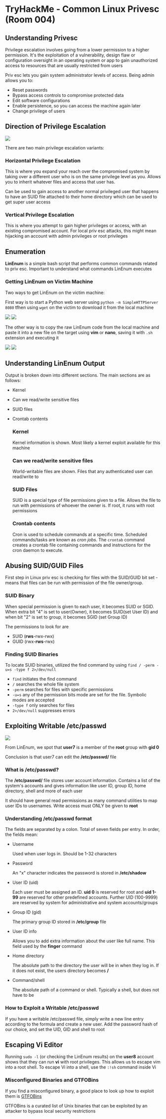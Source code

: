 #  TryHackMe - Common Linux Privesc (Room 004)

## Understanding Privesc

Privilege escalation involves going from a lower permission to a higher permission. It's the exploitation of a vulnerability, design flaw or configuration oversight in an operating system or app to gain unauthorized access to resources that are usually restricted from users

Priv esc lets you gain system administrator levels of access. Being admin allows you to:

* Reset passwords
* Bypass access controls to compromise protected data
* Edit software configurations
* Enable persistence, so you can access the machine again later
* Change privilege of users

## Direction of Privilege Escalation

![](/Common%20Linux%20Privesc/images/typesofprivesc.png)

There are two main privilege escalation variants:

### Horizontal Privilege Escalation

This is where you expand your reach over the compromised system by taking over a different user who is on the same privilege level as you. Allows you to inherit whatever files and access that user has. 

Can be used to gain access to another normal privileged user that happens to have an SUID file attached to their home directory which can be used to get super user access

### Vertical Privilege Escalation

This is where you attempt to gain higher privileges or access, with an existing compromised account. For local priv esc attacks, this might mean hijacking an account with admin privileges or root privileges

## Enumeration

__LinEnum__ is a simple bash script that performs common commands related to priv esc. Important to understand what commands LinEnum executes

### Getting LinEnum on Victim Machine

Two ways to get LinEnum on the victim machine:

First way is to start a Python web server using `python -m SimpleHTTPServer 8080` tfhen using `wget` on the victim to download it from the local machine

![](/Common%20Linux%20Privesc/images/linenum_hosted.png)
![](/Common%20Linux%20Privesc/images/linenum_download.png)

The other way is to copy the raw LinEnum code from the local machine and paste it into a new file on the target using __vim__ or __nano__, saving it with `.sh` extension and executing it

![](/Common%20Linux%20Privesc/images/linenum_writingfile.png)
![](/Common%20Linux%20Privesc/images/linenum_chmod.png)

## Understanding LinEnum Output

Output is broken down into different sections. The main sections are as follows:

* Kernel
* Can we read/write sensitive files
* SUID files
* Crontab contents

	### Kernel

	Kernel information is shown. Most likely a kernel exploit available for this machine

	### Can we read/write sensitive files

	World-writable files are shown. Files that any authenticated user can read/write to

	### SUID Files

	SUID is a special type of file permissions given to a file. Allows the file to run with permissions of whoever the owner is. If root, it runs with root permissions

	### Crontab contents

	Cron is used to schedule commands at a specific time. Scheduled commands/tasks are known as *cron jobs*. The `crontab` command creates a crontab file containing commands and instructions for the cron daemon to execute. 

## Abusing SUID/GUID Files

First step in Linux priv esc is checking for files with the SUID/GUID bit set - means that files can be run with permission of the file owner/group.

### SUID Binary

When special permission is given to each user, it becomes SUID or SGID. When extra bit "4" is set to user(Owner), it becomes SUID(set User ID) and when bit "2" is set to group, it becomes SGID (set Group ID)

The permissions to look for are

* SUID (__rws__-rwx-rwx)
* GUID (rwx-__rws__-rwx)

### Finding SUID Binaries

To locate SUID binaries, utilized the find command by using `find / -perm -u=s -type f 2>/dev/null` 

* `find` initiates the find command
* `/` searches the whole file system
* `-perm` searches for files with specific permissions
* `-u=s` any of the permission bits mode are set for the file. Symbolic modes are accepted
* `-type f` only searches for files
* `2>/dev/null` suppresses errors

## Exploiting Writable /etc/passwd

![](/Common%20Linux%20Privesc/images/grep_root.png)

From LinEnum, we spot that __user7__ is a member of the __root__ group with __gid 0__

Conclusion is that user7 can edit the __/etc/passwd/__ file

### What is /etc/passwd?

The __/etc/passwd/__ file stores user account information. Contains a list of the system's accounts and gives information like user ID, group ID, home directory, shell and more of each user

It should have general read permissions as many command utilities to map user IDs to usernames. Write access must ONLY be given to __root__

### Understanding /etc/passwd format

The fields are separated by a colon. Total of seven fields per entry. In order, the fields mean:

* Username

	Used when user logs in. Should be 1-32 characters

* Password
	
	An "x" character indicates the password is stored in __/etc/shadow__

* User ID (uid)

	Each user must be assigned an ID. __uid 0__ is reserved for root and __uid 1-99__ are reserved for other predefined accounts. Further UID (100-9999) are reserved by system for administrative and system accounts/groups

* Group ID (gid)
	
	The primary group ID stored in __/etc/group__ file

* User ID info

	Allows you to add extra information about the user like full name. This field used by the __finger__ command

* Home directory

	The absolute path to the directory the user will be in when they log in. If it does not exist, the users directory becomes __/__

* Command/shell

	The absolute path of a command or shell. Typically a shell, but does not have to be

### How to Exploit a Writable /etc/passwd

If you have a writable /etc/passwd file, simply write a new line entry according to the formula and create a new user. Add the password hash of our choice, and set the UID, GID and shell to root

## Escaping Vi Editor

Running `sudo -l` (or checking the LinEnum results) on the __user8__ account shows that they can run __vi__ with root privileges. This allows us to escape vim into a root shell. To escape Vi into a shell, use the `:!sh` command inside Vi

### Misconfigured Binaries and GTFOBins

If you find a misconfigured binary, a good place to look up how to exploit them is [GTFOBins](https://gtfobins.github.io/)

GTFOBins is a curated list of Unix binaries that can be exploited by an attacker to bypass local security restrictions